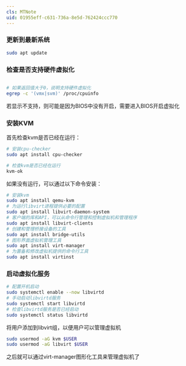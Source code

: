 ```yaml
---
cls: MTNote
uid: 01955eff-c631-736a-8e5d-762424ccc770
---
```


### 更新到最新系统

```bash
sudo apt update
```

### 检查是否支持硬件虚拟化

```bash

# 如果返回值大于0，说明支持硬件虚拟化
egrep -c '(vmx|svm)' /proc/cpuinfo

```

若显示不支持，则可能是因为BIOS中没有开启，需要进入BIOS开启虚拟化

### 安装KVM

首先检查kvm是否已经在运行：

```bash
# 安装cpu-checker
sudo apt install cpu-checker

# 检查kvm是否已经在运行
kvm-ok
```

如果没有运行，可以通过以下命令安装：

```bash
# 安装kvm
sudo apt install qemu-kvm
# 为运行libvirt进程提供必要的配置
sudo apt install libvirt-daemon-system
# 客户端的库和API，可以从命令行管理和控制虚拟机和管理程序
sudo apt install libvirt-clients 
# 创建和管理桥接设备的工具
sudo apt install bridge-utils
# 图形界面虚拟机管理工具
sudo apt install virt-manager 
# 为置备和修改虚拟机提供的命令行工具
sudo apt install virtinst
```

### 启动虚拟化服务

```bash
# 配置开机启动
sudo systemctl enable --now libvirtd
# 手动启动libvirtd服务
sudo systemctl start libvirtd
# 检查libvirtd服务是否已经启动
sudo systemctl status libvirtd
```

将用户添加到libvirt组，以便用户可以管理虚拟机

```bash
sudo usermod -aG kvm $USER
sudo usermod -aG libvirt $USER
```

之后就可以通过virt-manager图形化工具来管理虚拟机了